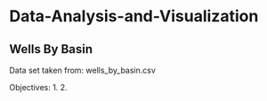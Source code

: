# Data-Analysis-and-Visualization

## Wells By Basin

Data set taken from: wells_by_basin.csv

Objectives:
1.
2.

